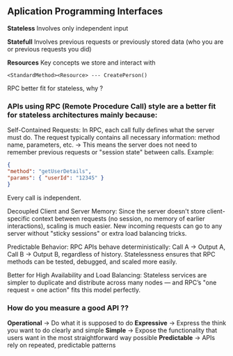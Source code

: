 ## Aplication Programming Interfaces

**Stateless** 
    Involves only independent input

**Statefull** 
    Involves previous requests or previously stored data (who you are or previous requests you did)

**Resources**
    Key concepts we store and interact with

```
<StandardMethod><Resource> --- CreatePerson()
```

RPC better fit for stateless, why ?

### APIs using RPC (Remote Procedure Call) style are a better fit for stateless architectures mainly because:

Self-Contained Requests:
    In RPC, each call fully defines what the server must do. The request typically contains all necessary information: method name, parameters, etc.
    → This means the server does not need to remember previous requests or "session state" between calls.
    Example:
```json
{
"method": "getUserDetails",
"params": { "userId": "12345" }
}
```

Every call is independent.

Decoupled Client and Server Memory:
Since the server doesn't store client-specific context between requests (no session, no memory of earlier interactions), scaling is much easier. New incoming requests can go to any server without "sticky sessions" or extra load balancing tricks.

Predictable Behavior:
RPC APIs behave deterministically:
Call A → Output A, Call B → Output B, regardless of history.
Statelessness ensures that RPC methods can be tested, debugged, and scaled more easily.

Better for High Availability and Load Balancing:
Stateless services are simpler to duplicate and distribute across many nodes — and RPC’s "one request = one action" fits this model perfectly.

### How do you measure a good API ??

**Operational** -> Do what it is supposed to do
**Expressive** -> Express the think you want to do clearly and simple 
**Simple** -> Expose the functionality that users want in the most straightforward way possible
**Predictable** -> APIs rely on repeated, predictable patterns